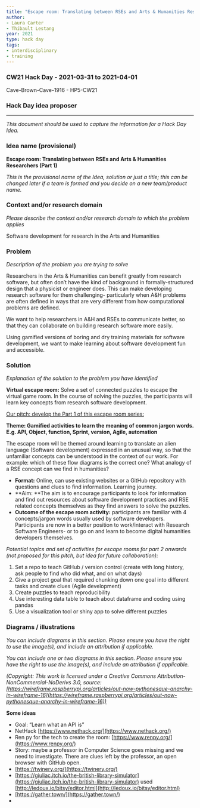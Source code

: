 ```yaml
---
title: "Escape room: Translating between RSEs and Arts & Humanities Researchers"
author:
- Laura Carter
- Thibault Lestang
year: 2021
type: hack day
tags:
- interdisciplinary
- training
---
```


### CW21 Hack Day - 2021-03-31 to 2021-04-01

Cave-Brown-Cave-1916 - HP5-CW21


### **Hack Day idea proposer**



---


_This document should be used to capture the information for a Hack Day Idea._


### **Idea name (provisional)**

**Escape room: Translating between RSEs and Arts & Humanities Researchers (Part 1)**

_This is the provisional name of the Idea, solution or just a title; this can be changed later if a team is formed and you decide on a new team/product name._


### **Context and/or research domain**

_Please describe the context and/or research domain to which the problem applies_

Software development for research in the Arts and Humanities 


### **Problem**

_Description of the problem you are trying to solve_

Researchers in the Arts & Humanities can benefit greatly from research software, but often don’t have the kind of background in formally-structured design that a physicist or engineer does. This can make developing research software for them challenging- particularly when A&H problems are often defined in ways that are very different from how computational problems are defined.

We want to help researchers in A&H and RSEs to communicate better, so that they can collaborate on building research software more easily. 

Using gamified versions of boring and dry training materials for software development, we want to make learning about software development fun and accessible.


### **Solution**

_Explanation of the solution to the problem you have identified_

**Virtual escape room:** Solve a set of connected puzzles to escape the virtual game room. In the course of solving the puzzles, the participants will learn key concepts from research software development.

<span style="text-decoration:underline;">Our pitch: develop the Part 1 of this escape room series:</span>

**Theme: Gamified activities to learn the meaning of common jargon words. E.g. API, Object, function, Sprint, version, Agile, automation**

The escape room will be themed around learning to translate an alien language (Software development) expressed in an unusual way, so that the unfamiliar concepts can be understood in the context of our work. For example: which of these flow diagrams is the correct one? What analogy of a RSE concept can we find in humanities?



*   **Format:** Online, can use existing websites or a GitHub repository with questions and clues to find information. Learning journey.
*   **Aim: **The aim is to encourage participants to look for information and find out resources about software development practices and RSE related concepts themselves as they find answers to solve the puzzles.
*   **Outcome of the escape room activity:** participants are familiar with 4 concepts/jargon words usually used by software developers. Participants are now in a better position to work/interact with Research Software Engineers- or to go on and learn to become digital humanities developers themselves.

_Potential topics and set of activities for escape rooms for part 2 onwards (not proposed for this pitch, but idea for future collaboration):_



1. Set a repo to teach GitHub / version control (create with long history, ask people to find who did what, and on what days)
2. Give a project goal that required chunking down one goal into different tasks and create clues (Agile development)
3. Create puzzles to teach reproducibility
4. Use interesting data table to teach about dataframe and coding using pandas
5. Use a visualization tool or shiny app to solve different puzzles


### **Diagrams / illustrations**

_You can include diagrams in this section. Please ensure you have the right to use the image(s), and include an attribution if applicable._

_You can include one or two diagrams in this section. Please ensure you have the right to use the image(s), and include an attribution if applicable._


_(Copyright: This work is licensed under a Creative Commons Attribution-NonCommercial-NoDerivs 3.0, source: [https://wireframe.raspberrypi.org/articles/out-now-pythonesque-anarchy-in-wireframe-16](https://wireframe.raspberrypi.org/articles/out-now-pythonesque-anarchy-in-wireframe-16))_

**Some ideas**



*   Goal: “Learn what an API is”
*   NetHack [https://www.nethack.org/](https://www.nethack.org/)
*   Ren py for the tech to create the room: [https://www.renpy.org/](https://www.renpy.org/)
*   Story: maybe a professor in Computer Science goes missing and we need to investigate. There are clues left by the professor, an open browser with GitHub open. 
*   [https://twinery.org/](https://twinery.org/)
*   [https://giuliac.itch.io/the-british-library-simulator](https://giuliac.itch.io/the-british-library-simulator)  used [http://ledoux.io/bitsy/editor.html](http://ledoux.io/bitsy/editor.html) 
*   [https://gather.town/](https://gather.town/)
*   